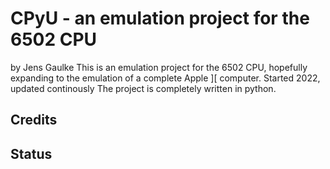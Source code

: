 # CPyU - an emulation project for the 6502 CPU

by Jens Gaulke
This is an emulation project for the 6502 CPU, hopefully expanding to the emulation of a complete Apple ][ computer. Started 2022, updated continously
The project is completely written in python.

## Credits

## Status
